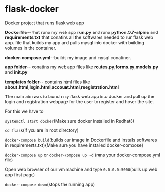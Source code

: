 # flask-docker
Docker project that runs flask web app

**Dockerfile**-- that runs my web app  **run.py** and runs  **python:3.7-alpine** and  **requirements.txt** that conatins all the softwares needed to run flask web app. file that builds my app and pulls mysql into docker with building volumes in the container.

**docker-compose.yml**--builds my image and mysql conatiner.

**app folder**-- conatins my web app files like **routes.py**,**forms.py**,**models.py** and **__init__.py**

**templates folder**-- contains html files like **about.html**,**login.html**,**account.html**,**reegistration.html**

The main aim was to launch my flask web app into docker and pull up the login and registration webpage for the user to register and hover the site.

For this we have to 

```systemctl start docker```(Make sure docker installed in Redhat8)

```cd flask```(if you are in root directory)

```docker-compose build```(builds our image in Dockerfile and installs softwares in requirements.txt){Make sure you have installed docker-compose}

```docker-compose up``` or ```docker-compose up -d``` (runs your docker-compose.yml file)

Open web browser of our vm machine and type ```0.0.0.0:5000```(pulls up web app first page)

```docker-compose down```(stops the running app)
